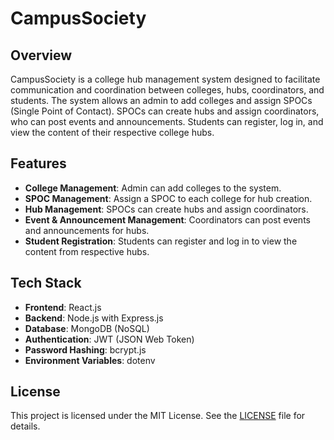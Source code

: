# CampusSociety

## Overview
CampusSociety is a college hub management system designed to facilitate communication and coordination between colleges, hubs, coordinators, and students. The system allows an admin to add colleges and assign SPOCs (Single Point of Contact). SPOCs can create hubs and assign coordinators, who can post events and announcements. Students can register, log in, and view the content of their respective college hubs.

## Features
- **College Management**: Admin can add colleges to the system.
- **SPOC Management**: Assign a SPOC to each college for hub creation.
- **Hub Management**: SPOCs can create hubs and assign coordinators.
- **Event & Announcement Management**: Coordinators can post events and announcements for hubs.
- **Student Registration**: Students can register and log in to view the content from respective hubs.
  
## Tech Stack
- **Frontend**: React.js
- **Backend**: Node.js with Express.js
- **Database**: MongoDB (NoSQL)
- **Authentication**: JWT (JSON Web Token)
- **Password Hashing**: bcrypt.js
- **Environment Variables**: dotenv

## License
This project is licensed under the MIT License. See the [LICENSE](./LICENSE) file for details.
